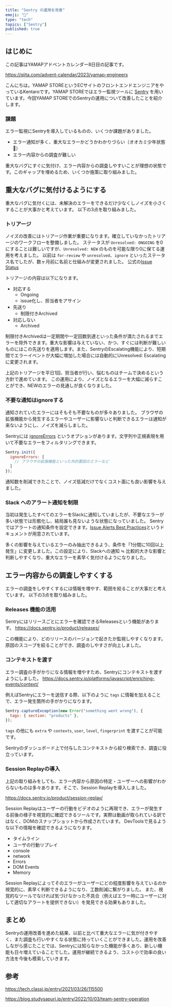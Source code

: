 ```yaml
---
title: "Sentry の運用を改善"
emoji: "🐺"
type: "tech"
topics: ["Sentry"]
published: true
---
```

## はじめに

この記事はYAMAPアドベントカレンダー8日目の記事です。

https://qiita.com/advent-calendar/2023/yamap-engineers

こんにちは。YAMAP STOREというECサイトのフロントエンドエンジニアをやっているKentaroです。YAMAP STOREではエラー監視ツールに [Sentry](https://sentry.io/welcome/) を用いています。今回YAMAP STOREでのSentryの運用について改善したことを紹介します。

### 課題

エラー監視にSentryを導入しているものの、いくつか課題がありました。

- エラー通知が多く、重大なエラーかどうかわかりづらい（オオカミ少年状態 🐺）
- エラー内容からの調査が難しい

重大なバグにすぐに気付け、エラー内容からの調査しやすいことが理想の状態です。このギャップを埋めるため、いくつか施策に取り組みました。

## 重大なバグに気付けるようにする
重大なバグに気付くには、未解決のエラーをできるだけ少なくしノイズを小さくすることが大事かと考えています。
以下の3点を取り組みました。

### トリアージ
ノイズの改善にはトリアージ作業が重要になります。確立していなかったトリアージのワークフローを整備しました。
ステータスが `Unresolved: ONGOING` を0にすることは難しいですが、`Unresolved: NEW` のものを可能な限り0に保てる運用を考えました。
以前は `for-review` や `unresolved`、`ignore` といったステータス名でしたが、数ヶ月前に名前と仕組みが変更されました。
公式の[Issue Status](https://docs.sentry.io/product/issues/states-triage/)

トリアージの内容は以下になります。
- 対応する
  - Ongoing
  - issue化し、担当者をアサイン
- 先送り
  - 制限付きArchived
- 対応しない
  - Archived

制限付きArchivedは一定期間や一定回数到達といった条件が満たされるまでエラーを除外できます。重大な影響は与えていない、かつ、すぐには判断が難しいものにはこの先送りを適用します。また、SentryのEscalating機能により、短期間でエラーイベントが大幅に増加した場合には自動的にUnresolved: Escalatingに変更されます。

上記のトリアージを平日1回、担当者が行い、悩むものはチームで決めるという方針で進めています。
この運用により、ノイズとなるエラーを大幅に減らすことができ、NEWのエラーの見通しが良くなりました。

### 不要な通知はignoreする
通知されていたエラーにはそもそも不要なものが多々ありました。
ブラウザの拡張機能から発生するエラーやユーザーに影響ないと判断できるエラーは通知が来ないようにし、ノイズを減らしました。

Sentryには [ignoreErrors](https://docs.sentry.io/platforms/javascript/configuration/filtering/#decluttering-sentry) というオプションがあります。文字列や正規表現を用いて不要なエラーをフィルタリングできます。

```jsx
Sentry.init({
  ignoreErrors: [
    // ブラウザの拡張機能といった外的要因のエラーなど
  ]
});
```

通知数を削減できたことで、ノイズ低減だけでなくコスト面にも良い影響を与えました。

### Slack へのアラート通知を制限
当初は発生したすべてのエラーをSlackに通知していましたが、不要なエラーが多い状態では形骸化し、結局誰も見ないような状態になっていました。
Sentryではアラートの通知条件を設定できます。[Issue Alerts Best Practices](https://docs.sentry.io/product/alerts/best-practices/)というドキュメントが用意されています。

多くの影響を与えているエラーのみ抽出できるよう、条件を「1分間に10回以上発生」に変更しました。この設定により、Slackへの通知 ≒ 比較的大きな影響と判断しやすくなり、重大なエラーを素早く気付けるようになりました。

## エラー内容からの調査しやすくする
エラーの調査をしやすくするには情報を増やす、範囲を絞ることが大事だと考えています。
以下の3点を取り組みました。

### Releases 機能の活用

Sentryにはリリースごとにエラーを確認できるReleasesという機能があります。
https://docs.sentry.io/product/releases/

この機能により、どのリリースのバージョンで起きたか監視しやすくなります。原因のスコープを絞ることができ、調査のしやすさが向上しました。

### コンテキストを渡す
エラー調査の手がかりになる情報を増やすため、Sentryにコンテキストを渡すようにしました。
https://docs.sentry.io/platforms/javascript/enriching-events/context/

例えばSentryにエラーを送信する際、以下のように `tags` に情報を加えることで、エラー発生箇所の手がかりになります。

```jsx
Sentry.captureException(new Error("something went wrong"), {
  tags: { section: "products" },
});
```

`tags` の他にも `extra` や `contexts`, `user`, `level`, `fingerprint` を渡すことが可能です。

Sentryのダッシュボード上で付与したコンテキストから絞り検索でき、調査に役立っています。

### Session Replayの導入
上記の取り組みをしても、エラー内容から原因の特定・ユーザーへの影響がわからないものは多々あります。そこで、Session Replayを導入しました。

https://docs.sentry.io/product/session-replay/

Session Replayはユーザーの行動をビデオのように再現でき、エラーが発生する前後の様子を視覚的に確認できるツールです。実際は動画が取られている訳ではなく、DOMのスナップショットから作成されています。
DevToolsで見るような以下の情報を確認できるようになります。

- タイムライン
- ユーザの行動リプレイ
- console
- network
- Errors
- DOM Events
- Memory

Session Replayによってそのエラーがユーザーにどの程度影響を与えているのか視覚的に、素早く判断できるようになり、工数削減に繋がりました。
また、視覚的なツールでなければ気づけなかった不具合（例えばエラー時にユーザーに対して適切なアラートを提供できない）を発見できる効果もありました。

## まとめ
Sentryの運用改善を進めた結果、以前と比べて重大なエラーに気が付きやすく、また調査も行いやすくなる状態に持っていくことができました。運用を改善しながら感じたことでは、Sentryには知らなかった機能が多くあり、新しい機能も日々増えていることでした。運用が継続できるよう、コスト小で効率の良い方法を今後も模索していきます。

## 参考
https://tech.classi.jp/entry/2021/03/26/115500

https://blog.studysapuri.jp/entry/2022/10/03/team-sentry-operation
